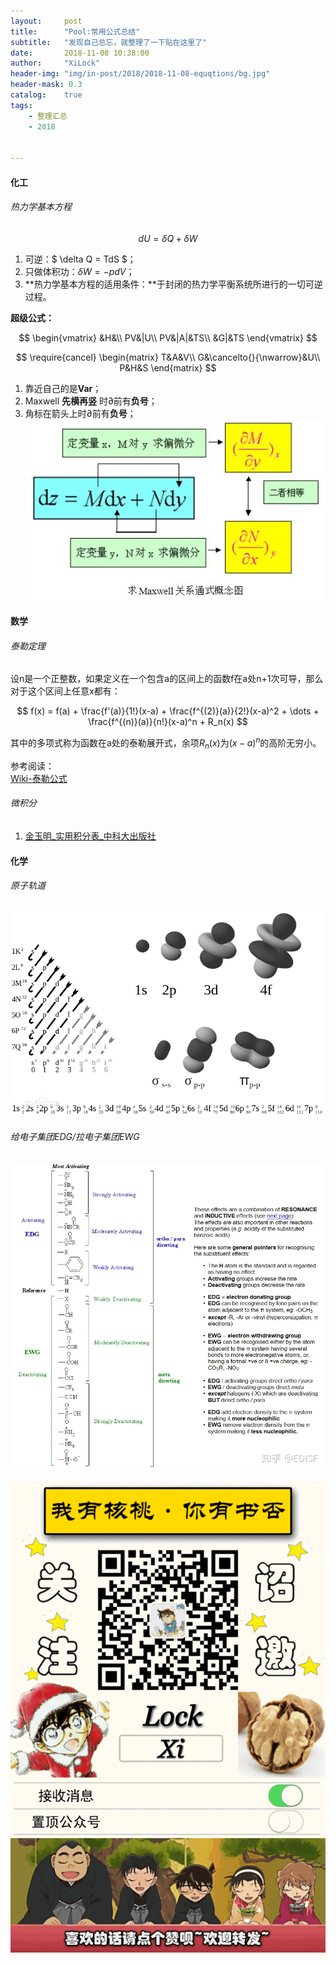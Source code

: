```yaml
---
layout:     post
title:      "Pool:常用公式总结"
subtitle:   "发现自己总忘，就整理了一下贴在这里了"
date:       2018-11-08 10:38:00
author:     "XiLock"
header-img: "img/in-post/2018/2018-11-08-equqtions/bg.jpg"
header-mask: 0.3
catalog:    true
tags:
    - 整理汇总
    - 2018


---
```



#### 化工
###### 热力学基本方程

$$dU = \delta Q + \delta W $$

1. 可逆：$ \delta Q = TdS $；
2. 只做体积功：$\delta W = -pdV$；
3. **热力学基本方程的适用条件：**于封闭的热力学平衡系统所进行的一切可逆过程。

**超级公式：**

$$
\begin{vmatrix}
&H&\\
PV&|U\\
PV&|A|&TS\\
&G|&TS
\end{vmatrix}
$$

$$
\require{cancel}
\begin{matrix}
T&A&V\\
G&\cancelto{}{\nwarrow}&U\\
P&H&S
\end{matrix}
$$

1. 靠近自己的是**Var**；
2. Maxwell **先横再竖** 时$\partial$前有**负号**；
3. 角标在箭头上时$\partial$前有**负号**；
![](/img/in-post/2018/2018-11-08-equqtions/maxwell.JPG)

#### 数学
###### 泰勒定理
设n是一个正整数，如果定义在一个包含a的区间上的函数f在a处n+1次可导，那么对于这个区间上任意x都有：

$$
f(x) = f(a) + \frac{f'(a)}{1!}(x-a) + \frac{f^{(2)}(a)}{2!}(x-a)^2 + \dots + \frac{f^{(n)}(a)}{n!}(x-a)^n + R_n(x)
$$

其中的多项式称为函数在a处的泰勒展开式，余项$R_n(x)$为$(x-a)^n$的高阶无穷小。

参考阅读：  
[Wiki-泰勒公式](https://zh.wikipedia.org/wiki/%E6%B3%B0%E5%8B%92%E5%85%AC%E5%BC%8F)

###### 微积分
1. [金玉明_实用积分表_中科大出版社](https://github.com/molakirlee/Blog_Attachment_A/blob/main/!collect/金玉明_实用积分表_中科大出版社.pdf)

#### 化学
###### 原子轨道
![](/img/in-post/整理汇总/2018-11-08-equations/spdfg_MO.png)
###### 给电子集团EDG/拉电子集团EWG
![](/img/in-post/整理汇总/2018-11-08-equations/EDG_EWG.png)


![](/img/wc-tail.GIF)
